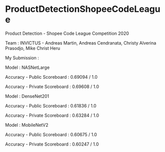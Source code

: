 # ProductDetectionShopeeCodeLeague
Product Detection - Shopee Code League Competition 2020

Team : INVICTUS - Andreas Martin, Andreas Cendranata, Christy Alverina Prasodjo, Mike Christ Heru

My Submission :

Model : NASNetLarge

Accuracy - Public Scoreboard : 0.69094 / 1.0

Accuracy - Private Scoreboard : 0.69608 / 1.0




Model : DenseNet201

Accuracy - Public Scoreboard : 0.61836 / 1.0

Accuracy - Private Scoreboard : 0.63284 / 1.0




Model : MobileNetV2

Accuracy - Public Scoreboard : 0.60675 / 1.0

Accuracy - Private Scoreboard : 0.60247 / 1.0



